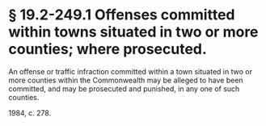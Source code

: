 # § 19.2-249.1 Offenses committed within towns situated in two or more counties; where prosecuted.

<p>An offense or traffic infraction committed within a town situated in two or more counties within the Commonwealth may be alleged to have been committed, and may be prosecuted and punished, in any one of such counties.</p><p>1984, c. 278.</p>
